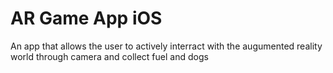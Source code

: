 # AR Game App iOS

An app that allows the user to actively interract with the augumented reality world through camera and collect fuel and dogs
